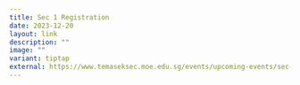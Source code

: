 ```yaml
---
title: Sec 1 Registration
date: 2023-12-20
layout: link
description: ""
image: ""
variant: tiptap
external: https://www.temaseksec.moe.edu.sg/events/upcoming-events/sec-1-registration-2024/
---
```

